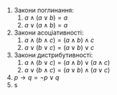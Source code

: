 1. Закони поглинання: 
	1. $a \land (a \lor b) = a$ 
	2. $a \lor (a \land b) = a$
2. Закони асоціативності: 
	1. $a \land (b \land c) = (a \land b) \land c$ 
	2. $a \lor (b \lor c) = (a \lor b) \lor c$
3. Закони дистрибутивності: 
	1. $a \land (b \lor c) = (a \land b) \lor (a \land c)$
	2. $a \lor (b \land c) = (a \lor b) \land (a \lor c)$
4. $p \to q = \lnot p \lor q$
5. s
